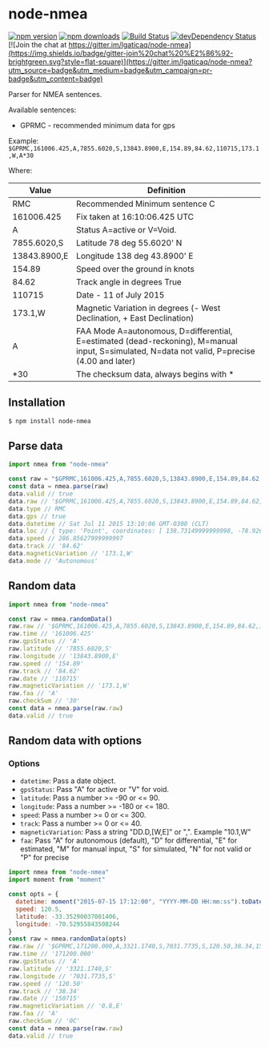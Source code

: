# node-nmea

[![npm version](https://img.shields.io/npm/v/node-nmea.svg?style=flat-square)](https://www.npmjs.com/package/node-nmea)
[![npm downloads](https://img.shields.io/npm/dm/node-nmea.svg?style=flat-square)](https://www.npmjs.com/package/node-nmea)
[![Build Status](https://img.shields.io/travis/lgaticaq/node-nmea.svg?style=flat-square)](https://travis-ci.org/lgaticaq/node-nmea)
[![devDependency Status](https://img.shields.io/david/dev/lgaticaq/node-nmea.svg?style=flat-square)](https://david-dm.org/lgaticaq/node-nmea#info=devDependencies)
[![Join the chat at https://gitter.im/lgaticaq/node-nmea](https://img.shields.io/badge/gitter-join%20chat%20%E2%86%92-brightgreen.svg?style=flat-square)](https://gitter.im/lgaticaq/node-nmea?utm_source=badge&utm_medium=badge&utm_campaign=pr-badge&utm_content=badge)

Parser for NMEA sentences.

Available sentences:
* GPRMC - recommended minimum data for gps

Example: `$GPRMC,161006.425,A,7855.6020,S,13843.8900,E,154.89,84.62,110715,173.1,W,A*30`

Where:

Value         | Definition
--------------| ----------
RMC           | Recommended Minimum sentence C
161006.425    | Fix taken at 16:10:06.425 UTC
A             | Status A=active or V=Void.
7855.6020,S   | Latitude 78 deg 55.6020' N
13843.8900,E  | Longitude 138 deg 43.8900' E
154.89        | Speed over the ground in knots
84.62         | Track angle in degrees True
110715        | Date - 11 of July 2015
173.1,W       | Magnetic Variation in degrees (- West Declination, + East Declination)
A             | FAA Mode A=autonomous, D=differential, E=estimated (dead-reckoning), M=manual input, S=simulated, N=data not valid, P=precise (4.00 and later)
\*30          | The checksum data, always begins with \*

## Installation

```bash
$ npm install node-nmea
```

## Parse data

```js
import nmea from "node-nmea"

const raw = "$GPRMC,161006.425,A,7855.6020,S,13843.8900,E,154.89,84.62,110715,173.1,W,A*30"
const data = nmea.parse(raw)
data.valid // true
data.raw // '$GPRMC,161006.425,A,7855.6020,S,13843.8900,E,154.89,84.62,110715,173.1,W,A*30'
data.type // RMC
data.gps // true
data.datetime // Sat Jul 11 2015 13:10:06 GMT-0300 (CLT)
data.loc // { type: 'Point', coordinates: [ 138.73149999999998, -78.9267 ] }
data.speed // 286.85627999999997
data.track // '84.62'
data.magneticVariation // '173.1,W'
data.mode // 'Autonomous'
```

## Random data

```js
import nmea from "node-nmea"

const raw = nmea.randomData()
raw.raw // '$GPRMC,161006.425,A,7855.6020,S,13843.8900,E,154.89,84.62,110715,173.1,W,A*30'
raw.time // '161006.425'
raw.gpsStatus // 'A'
raw.latitude // '7855.6020,S'
raw.longitude // '13843.8900,E'
raw.speed // '154.89'
raw.track // '84.62'
raw.date // '110715'
raw.magneticVariation // '173.1,W'
raw.faa // 'A'
raw.checkSum // '30'
const data = nmea.parse(raw.raw)
data.valid // true
```

## Random data with options

### Options

- `datetime`: Pass a date object.
- `gpsStatus`: Pass "A" for active or "V" for void.
- `latitude`: Pass a number >= -90 or <= 90.
- `longitude`: Pass a number >= -180 or <= 180.
- `speed`: Pass a number >= 0 or <= 300.
- `track`: Pass a number >= 0 or <= 40.
- `magneticVariation`: Pass a string "DD.D,[W,E]" or ",". Example "10.1,W"
- `faa`: Pass "A" for autonomous (default), "D" for differential, "E" for estimated, "M" for manual input, "S" for simulated, "N" for not valid or "P" for precise

```js
import nmea from "node-nmea"
import moment from "moment"

const opts = {
  datetime: moment("2015-07-15 17:12:00", "YYYY-MM-DD HH:mm:ss").toDate(),
  speed: 120.5,
  latitude: -33.35290037001406,
  longitude: -70.52955843508244
}
const raw = nmea.randomData(opts)
raw.raw // '$GPRMC,171200.000,A,3321.1740,S,7031.7735,S,120.50,38.34,150715,0.8,E,A*0C'
raw.time // '171200.000'
raw.gpsStatus // 'A'
raw.latitude // '3321.1740,S'
raw.longitude // '7031.7735,S'
raw.speed // '120.50'
raw.track // '38.34'
raw.date // '150715'
raw.magneticVariation // '0.8,E'
raw.faa // 'A'
raw.checkSum // '0C'
const data = nmea.parse(raw.raw)
data.valid // true
```
